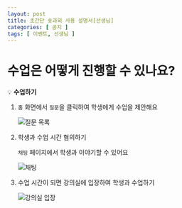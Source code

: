 ```yaml
---
layout: post
title: 초간단 숏과외 사용 설명서[선생님]
categories: [ 공지 ]
tags: [ 이벤트, 선생님 ]
---
```


# 수업은 어떻게 진행할 수 있나요?

💡 **수업하기**

1. `홈` 화면에서 `질문`을 클릭하여 학생에게 수업을 제안해요

   ![질문 목록](https://github.com/amicably-until-the-end/amicably-until-the-end.github.io/assets/52066828/10a6868d-edf4-4286-b3c8-4efe6af11e28)

2. 학생과 수업 시간 협의하기

   `채팅` 페이지에서 학생과 이야기할 수 있어요

   ![채팅](https://github.com/amicably-until-the-end/amicably-until-the-end.github.io/assets/52066828/47507078-5ade-4ffe-8d1e-61a39845f701)

3. 수업 시간이 되면 강의실에 입장하여 학생과 수업하기

   ![강의실 입장](https://github.com/amicably-until-the-end/amicably-until-the-end.github.io/assets/52066828/94d60cd6-747d-4162-b083-7c23fa3092ce)
